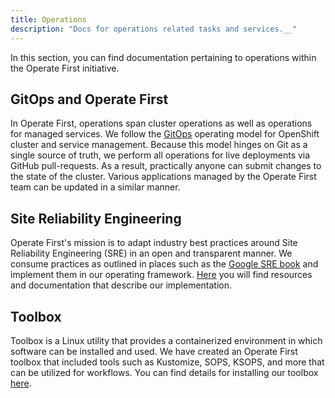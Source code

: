 ```yaml
---
title: Operations
description: "Docs for operations related tasks and services.__"
---
```


In this section, you can find documentation pertaining to operations within the Operate First initiative. 

## GitOps and Operate First

In Operate First, operations span cluster operations as well as operations for managed services. We follow the [GitOps][1] operating model for OpenShift cluster and service management. Because this model hinges on Git as a single source of truth, we perform all operations for live deployments via GitHub pull-requests. As a result, practically anyone can submit changes to the state of the cluster. Various applications managed by the Operate First team can be updated in a similar manner.

## Site Reliability Engineering

Operate First's mission is to adapt industry best practices around Site Reliability Engineering (SRE) in an open and transparent manner. We consume practices as outlined in places such as the [Google SRE book][2] and implement them in our operating framework. [Here][3] you will find resources and documentation that describe our implementation.

## Toolbox

Toolbox is a Linux utility that provides a containerized environment in which software can be installed and used. We have created an Operate First toolbox that included tools such as Kustomize, SOPS, KSOPS, and more that can be utilized for workflows. You can find details for installing our toolbox [here][4].

[1]: https://www.redhat.com/en/topics/devops/what-is-gitops 
[2]: https://sre.google/workbook/table-of-contents/
[3]: https://www.operate-first.cloud/operations/sre/incident-management/incident-management-procedure.md
[4]: https://www.operate-first.cloud/operations/toolbox/README.md
